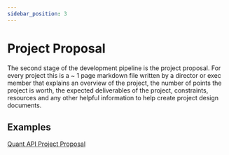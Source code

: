 ```yaml
---
sidebar_position: 3
---
```


# Project Proposal

The second stage of the development pipeline is the project proposal. For every project this is a ~ 1 page markdown file written by a director or exec member that explains an overview of the project, the number of points the project is worth, the expected deliverables of the project, constraints, resources and any other helpful information to help create project design documents.

## Examples
[Quant API Project Proposal](../../project-docs/quant-api.md)